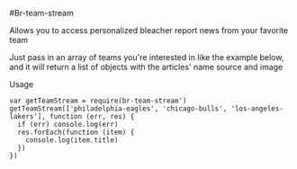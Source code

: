 #Br-team-stream 

Allows you to access personalized bleacher report news from your favorite team 

Just pass in an array of teams you\'re interested in like the example below, and it will return a list of objects with the articles' name source and image

Usage
```
var getTeamStream = require(br-team-stream')
getTeamStream(['philadelphia-eagles', 'chicago-bulls', 'los-angeles-lakers'], function (err, res) { 
  if (err) console.log(err)
  res.forEach(function (item) { 
    console.log(item.title)
  })
})
```
